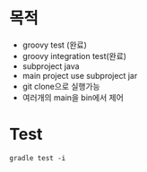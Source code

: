 # 목적
- groovy test (완료)
- groovy integration test(완료)
- subproject java
- main project use subproject jar
- git clone으로 실행가능
- 여러개의 main을 bin에서 제어


# Test

    gradle test -i
